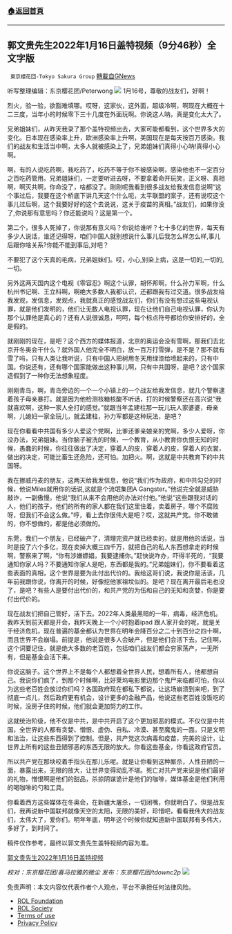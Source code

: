 ###  [:house:返回首頁](https://github.com/ourhimalayas/txt)
---


## 郭文贵先生2022年1月16日盖特视频（9分46秒）全文字版
` 東京櫻花団-Tokyo Sakura Group` [轉載自GNews](https://gnews.org/zh-hans/1869824/)

听写整理编辑：东京樱花团/Peterwong
![](https://assets.gnews.org/wp-content/uploads/2022/01/23-2.png)
1月16号，尊敬的战友们，好啊！

烈火，验一验，欲豁难填哪。哎呀，这家伙，这外面，超级冷啊，啊现在大概在十二三度，当年小的时候零下三十几度在外面玩啊。你说这人呐，真是变化太大了。

兄弟姐妹们，从昨天我录了那个盖特视频出去，大家可能都看到，这个世界多大的变化。日本现在感染率上升，欧洲感染率上升啊，美国现在是每天按百万感染。我们的战友和生活当中啊，太多人就被感染上了，兄弟姐妹们真得小心呐!真得小心啊。

啊，有的人说吃药啊，我吃药了，吃药不等于你不被感染啊，感染他也不一定百分之百吃药管用。兄弟姐妹们，一定要听进去呀，不要拿着命开玩笑，正义呀、真相啊，啊灭共啊，你命没了，啥都没了。刚刚呢我看到很多战友给我发信息说啊“这个事过后，我要在这个桥底下讲几天这个什么呃，太平联盟的案子，还有说哎这个事儿过后啊，这个我要好好的这个去说说，这关于疫苗的真相。”战友们，如果你没了,你说那有意思吗？你还能说吗？这是第一个。

第二个，很多人死掉了，你说那有意义吗？你说给谁听？七十多亿的世界，每天有多少人说话，谁还记得呀，咱们中国人就别想说什么事儿后我怎么样怎么样,事儿后跟你啥关系?你能不能到事后,对吧？

不要犯了这个天真的毛病，兄弟姐妹们。哎，小心,别染上病，这是一切的,一切的,一切。

另外这两天国内这个电视《零容忍》啊这个认罪，胡怀邦啊，什么孙力军啊，什么杭州书记啊、王立科啊，啊绝大多数人我都认识，还都跟我有过交道。很多战友给我发观，发信息，发观点，我就真正的感觉战友们，你们有没有想过这些电视认罪，就是他们发明的，他们让无数人电视认罪，现在让他们自己电视认罪，你认为那个认罪他是真心的？还有人说很诚恳，呵呵，每个标点符号都给你安排好的，全是假的。

就刚刚的现在，是吧？这个西方的媒体报道，北京的奥运会没有雪啊，那我们去北京开冬奥会干什么？就外国人他完全不明白，放一百万打雪弹，是不是？那不就有雪了吗，只有人类让我听说，只有中国人把树用冬天用绿漆给喷起来的，只有中国。你说还有，还有哪个国家能做出这种事儿啊，只有中共国呀，是吧？这个国家造假到了一种你无法想象程度。

刚刚青岛，啊，青岛旁边的一个一个小镇上的一个战友给我发信息，就几个警察逮着孩子母亲暴打。就是因为他检测核糖核酸不听话，打的时候警察还在高兴说“我就喜欢啊，这种一家人全打的感觉。”就跟当年孟建柱那一玩儿玩人家婆婆，母亲啊，儿媳妇一家全玩儿，就孟建柱，孙力军都是这种玩法，是吧？

现在你看看中共国有多少人爱这个党啊，比爹还爹亲娘亲的党啊，多少人爱呀，你没办法，兄弟姐妹。当你脑子被洗的时候，一个教育，从小教育你仇恨无知的时候，愚蠢的时候，你往往做出了决定，穿着人的皮，穿着人的皮，穿着人的衣裳，做出的决定，可能比畜生还危险，还可怕。加把火。啊，这就是中共教育下的中共国呀。

我在挪威丹麦的朋友，这两天给我发信息，他说“我们作为政府，和中共勾兑的时候，他说Miles就用你的话说,这就是个流氓集团A Gangster。”他说完全就是威胁敲诈，一副傲慢。他说“我们从来不会用他的办法对付他。”他说“这些跟我对话的人，他们的孩子，他们的所有的家人都在我们这里住着，卖着房子，哪个不腐败呀，但我们不会这么做。”哼，看上去你很伟大是吧？哎，这就共产党。你不敢做的，你不想做的，都是他必须做的。

东莞，我们一个朋友，已经破产了，清理完资产就已经卖的，就是用他的话说，当时是投了六个多亿，现在卖掉大概三四千万，就把自己的私人东西想拿走的时候啊，警察来了啊，“你有涉嫌嫖娼，我要逮捕你。”赶快说咋办，吓得半死的，“我要通知你家人吗？不要通知你家人是吧，东西都是我的。”兄弟姐妹们，你不要看着这些表面的真相，这个世界是要为此付出代价的。我给这哥们说，我说你是活该，几年前我跟你说，你离开的时候，好像挖他家祖坟似的。是吧？现在离开最后毛也没了，是吧？有些人是要付出代价的，和共产党的为伍和自己的无知和贪婪，你是要付出代价的。

现在战友们把自己管好，活下去。2022年人类最黑暗的一年，病毒，经济危机。我昨天到前天都是开会，我昨天晚上一个小时抱着ipad 跟人家开会的呢，就是关于经济危机，现在普遍的基金都认为世界在明年会降百分之二十到百分之四十啊，而且世界不会崩塌。前提是，他说是很多人会破产，但是他们会活下去。记住啊，这个词要记住，就是绝大多数的老百姓，包括咱们战友们都会穷家荡产，一无所有，但是基金会活下来。

你说这脑子。这个世界上不是每个人都想着全世界人民，想着所有人，他都想自己。我说你们疯了，到那个时候啊，比好莱坞电影里边那个鬼尸来临都可怕，你以为这些老百姓会放过你们吗？各国政府现在都私下都说，让这场崩溃到来吧，到了彻底一点儿，然后政府更有机会，设计更多的金融产品，他说这些老百姓没饭吃的时候，没房子住的时候，他们就会更加努力的工作。

这就统治阶级，他不仅是中共，是中共开启了这个更加邪恶的模式。不仅仅是中共国，全世界的人都有贪婪、憎恨、虚伪、自私、冷漠、甚至魔鬼的一面。只是文明和法治，让这些东西得到了控制。但是，共产党这次病毒和疫苗，完美的设计，让世界上所有的这些丑陋邪恶的东西无限的放大。你看这些基金，你看这政府官员。

所以共产党在那块咬着手指头在那儿乐呢。就是让你看到这种厮杀，人性丑陋的一面，暴露出来，无限的放大，让世界变得动乱不堪。死亡对共产党来说是他们最好的礼物，憎恨啊是他们的甜品，杀掠阴谋诡计是他们的咖啡，媒体基金是他们利用的喝咖啡的勺和工具。

你看着西方这些媒体在冬奥会，在新疆大屠杀，一切闭嘴，你就明白了。但是战友们，我再说新中国联邦就像天空的太阳，无限的美好，珍惜吧，看看我伟大的战友们，太伟大了，爱你们。明年年底，明年这个时候你就知道新中国联邦有多伟大，多好了，到时间了。

稿件仅作参考，最终以郭文贵先生盖特视频内容为准。

[郭文贵先生2022年1月16日盖特视频](https://gettr.com/post/ponfef75ca)

*校对：东京樱花团/喜马拉雅的微尘*
*发布：东京樱花团/tdownc2p*
![](https://assets.gnews.org/wp-content/uploads/2021/12/yht.jpg)
 

免责声明：本文内容仅代表作者个人观点，平台不承担任何法律风险。

- [ROL Foundation](https://rolfoundation.org/)
- [ROL Society](https://rolsociety.org/)
- [Terms of use](https://gnews.org/terms-of-use-3/)
- [Privacy Policy](https://gnews.org/privacy-policy/)
